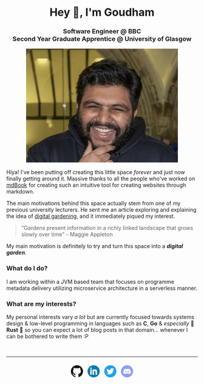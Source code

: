 <h1 align="center">Hey 👋, I'm Goudham</h1>
<div align="center">
    <h3>Software Engineer @ BBC <br> Second Year Graduate Apprentice @ University of Glasgow</h3>
    <img src="images/me.png" alt="Goudham">
</div>

Hiya! I've been putting off creating this little space _forever_ and just now finally getting around it. Massive thanks
to all the people who've worked on [mdBook](https://rust-lang.github.io/mdBook/) for creating such an intuitive tool for
creating websites through markdown.

The main motivations behind this space actually stem from one of my previous university lecturers. He sent me an article
exploring and explaining the idea of [digital gardening](https://maggieappleton.com/garden-history), and it immediately
piqued my interest.

> "Gardens present information in a richly linked landscape that grows slowly over time" - Maggie Appleton

My main motivation is definitely to try and turn this space into a **_digital garden_**.

### What do I do?

I am working within a JVM based team that focuses on programme metadata delivery utilizing microservice architecture in
a serverless manner.

### What are my interests?

My personal interests vary _a lot_ but are currently focused towards systems design & low-level programming in languages
such as **C**, **Go** & _especially_ 🦀 **Rust** 🦀 so you can expect a lot of blog posts in that domain... whenever I
can be bothered to write them :P

<br>

- - - -

<div align="center" style="padding-top: 8px">
    <a style="padding-left: 4px; padding-right: 4px" href="https://github.com/sgoudham" target="_blank" rel="noopener noreferrer"><img src="images/icons/github.png"></a>
    <a style="padding-left: 4px; padding-right: 4px" href="https://linkedin.com/in/sgoudham" target="_blank" rel="noopener noreferrer"><img src="images/icons/linkedin.png"></a>
    <a style="padding-left: 4px; padding-right: 4px" href="https://twitter.com/RealGoudham" target="_blank" rel="noopener noreferrer"><img src="images/icons/twitter.png"></a>
    <a style="padding-left: 4px; padding-right: 4px" href="https://discord.bio/p/hammy" target="_blank" rel="noopener noreferrer"><img src="images/icons/discord.png"></a>
</div>